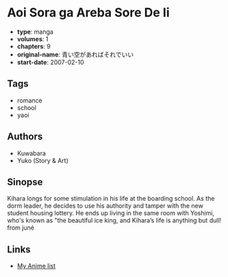 # Aoi Sora ga Areba Sore De Ii

-   **type**: manga
-   **volumes**: 1
-   **chapters**: 9
-   **original-name**: 青い空があればそれでいい
-   **start-date**: 2007-02-10

## Tags

-   romance
-   school
-   yaoi

## Authors

-   Kuwabara
-   Yuko (Story & Art)

## Sinopse

Kihara longs for some stimulation in his life at the boarding school. As the dorm leader, he decides to use his authority and tamper with the new student housing lottery. He ends up living in the same room with Yoshimi, who's known as "the beautiful ice king, and Kihara’s life is anything but dull!
from juné

## Links

-   [My Anime list](https://myanimelist.net/manga/7315/Aoi_Sora_ga_Areba_Sore_De_Ii)
